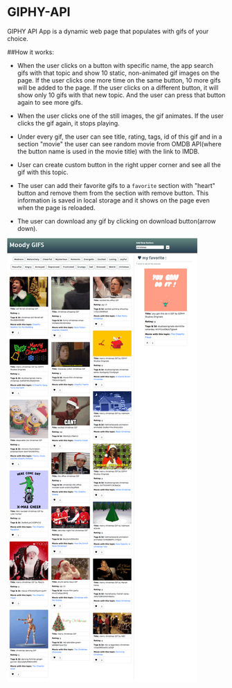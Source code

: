 # GIPHY-API

GIPHY API App is a dynamic web page that populates with gifs of your choice.

##How it works:

- When the user clicks on a button with specific name, the app search gifs with that topic and show 10 static, non-animated gif images on the page. If the user clicks one more time on the same button, 10 more gifs will be added to the page. If the user clicks on a different button, it will show only 10 gifs with that new topic. And the user can press that button again to see more gifs.

- When the user clicks one of the still images, the gif animates. If the user clicks the gif again, it stops playing.

- Under every gif, the user can see title, rating, tags, id of this gif and in a section "movie" the user can see random movie from OMDB API(where the button name is used in the movie title) with the link to IMDB.

- User can create custom button in the right upper corner and see all the gif with this topic.

- The user can add their favorite gifs to a `favorite` section with "heart" button and remove them from the section with remove button. This information is saved in local storage and it shows on the page even when the page is reloaded.
- The user can download any gif by clicking on download button(arrow down).

![screenshot](assets/images/screencapture.png)
